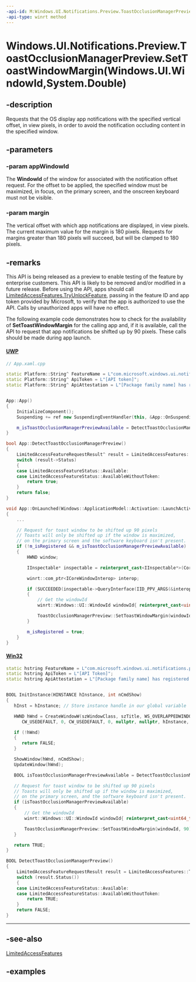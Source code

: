 ```yaml
---
-api-id: M:Windows.UI.Notifications.Preview.ToastOcclusionManagerPreview.SetToastWindowMargin(Windows.UI.WindowId,System.Double)
-api-type: winrt method
---
```


# Windows.UI.Notifications.Preview.ToastOcclusionManagerPreview.SetToastWindowMargin(Windows.UI.WindowId,System.Double)

<!--
public static void SetToastWindowMargin (Windows.UI.WindowId appWindowId, double margin);
-->


## -description

Requests that the OS display app notifications with the specified vertical offset, in view pixels, in order to avoid the notification occluding content in the specified window.

## -parameters

### -param appWindowId

The **WindowId** of the window for associated with the notification offset request. For the offset to be applied, the specified window must be maximized, in focus, on the primary screen, and the onscreen keyboard must not be visible. 

### -param margin

The vertical offset with which app notifications are displayed, in view pixels. The current maximum value for the margin is 180 pixels. Requests for margins greater than 180 pixels will succeed, but will be clamped to 180 pixels.

## -remarks

This API is being released as a preview to enable testing of the feature by enterprise customers. This API is likely to be removed and/or modified in a future release. Before using the API, apps should call [LimitedAccessFeatures.TryUnlockFeature](/uwp/api/windows.applicationmodel.limitedaccessfeatures.tryunlockfeature), passing in the feature ID and app token provided by Microsoft, to verify that the app is authorized to use the API. Calls by unauthorized apps will have no effect.

The following example code demonstrates how to check for the availability of **SetToastWindowMargin** for the calling app and, if it is available, call the API to request that app notifications be shifted up by 90 pixels. These calls should be made during app launch. 

#### [UWP](#tab/uwp) 

```cpp
// App.xaml.cpp

static Platform::String^ FeatureName = L"com.microsoft.windows.ui.notifications.preview.toastOcclusionManagerPreview";
static Platform::String^ ApiToken = L"[API token]";
static Platform::String^ ApiAttestation = L"[Package family name] has registered their use of com.microsoft.windows.ui.notifications.preview.toastOcclusionManagerPreview with Microsoft and agrees to the terms of use.";


App::App()
{
    InitializeComponent();
    Suspending += ref new SuspendingEventHandler(this, &App::OnSuspending);

    m_isToastOcclusionManagerPreviewAvailable = DetectToastOcclusionManagerPreview();
}

bool App::DetectToastOcclusionManagerPreview()
{
    LimitedAccessFeatureRequestResult^ result = LimitedAccessFeatures::TryUnlockFeature(FeatureName, ApiToken, ApiAttestation);
    switch (result->Status)
    {
    case LimitedAccessFeatureStatus::Available:
    case LimitedAccessFeatureStatus::AvailableWithoutToken:
        return true;
    }
    return false;
}

void App::OnLaunched(Windows::ApplicationModel::Activation::LaunchActivatedEventArgs^ e)
{
    ...

    // Request for toast window to be shifted up 90 pixels
    // Toasts will only be shifted up if the window is maximized,
    // on the primary screen and the software keyboard isn't present. 
    if (!m_isRegistered && m_isToastOcclusionManagerPreviewAvailable)
    {
        HWND window;

        IInspectable* inspectable = reinterpret_cast<IInspectable*>(CoreWindow::GetForCurrentThread());

        winrt::com_ptr<ICoreWindowInterop> interop;

        if (SUCCEEDED(inspectable->QueryInterface(IID_PPV_ARGS(&interop))) && SUCCEEDED(interop->get_WindowHandle(&window)))
        {
            // Get the windowId
            winrt::Windows::UI::WindowId windowId{ reinterpret_cast<uint64_t>(window) };

            ToastOcclusionManagerPreview::SetToastWindowMargin(windowId, 90);
        }

        m_isRegistered = true;
    }
}
```

#### [Win32](#tab/win32)

```cpp
static hstring FeatureName = L"com.microsoft.windows.ui.notifications.preview.toastOcclusionManagerPreview";
static hstring ApiToken = L"[API Token]";
static hstring ApiAttestation = L"[Package family name] has registered their use of com.microsoft.windows.ui.notifications.preview.toastOcclusionManagerPreview with Microsoft and agrees to the terms of use.";


BOOL InitInstance(HINSTANCE hInstance, int nCmdShow)
{
   hInst = hInstance; // Store instance handle in our global variable

   HWND hWnd = CreateWindowW(szWindowClass, szTitle, WS_OVERLAPPEDWINDOW,
      CW_USEDEFAULT, 0, CW_USEDEFAULT, 0, nullptr, nullptr, hInstance, nullptr);

   if (!hWnd)
   {
      return FALSE;
   }

   ShowWindow(hWnd, nCmdShow);
   UpdateWindow(hWnd);

   BOOL isToastOcclusionManagerPreviewAvailable = DetectToastOcclusionManagerPreview();

   // Request for toast window to be shifted up 90 pixels
   // Toasts will only be shifted up if the window is maximized,
   // on the primary screen, and the software keyboard isn't present. 
   if (isToastOcclusionManagerPreviewAvailable)
   {
       // Get the windowId
       winrt::Windows::UI::WindowId windowId{ reinterpret_cast<uint64_t>(hWnd) };

       ToastOcclusionManagerPreview::SetToastWindowMargin(windowId, 90);
   }

   return TRUE;
}

BOOL DetectToastOcclusionManagerPreview()
{
    LimitedAccessFeatureRequestResult result = LimitedAccessFeatures::TryUnlockFeature(FeatureName, ApiToken, ApiAttestation);
    switch (result.Status())
    {
    case LimitedAccessFeatureStatus::Available:
    case LimitedAccessFeatureStatus::AvailableWithoutToken:
        return TRUE;
    }
    return FALSE;
}
```
---


## -see-also

[LimitedAccessFeatures](/uwp/api/windows.applicationmodel.limitedaccessfeatures)

## -examples


